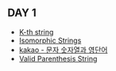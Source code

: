 ## DAY 1

- [K-th string](https://swexpertacademy.com/main/code/problem/problemDetail.do?contestProbId=AV18KWf6ItECFAZN&categoryId=AV18KWf6ItECFAZN&categoryType=CODE&problemTitle=%EB%AC%B8%EC%9E%90%EC%97%B4&orderBy=FIRST_REG_DATETIME&selectCodeLang=ALL&select-1=&pageSize=10&pageIndex=2)
- [Isomorphic Strings](https://leetcode.com/problems/isomorphic-strings/)
- [kakao - 문자 숫자열과 영단어](https://programmers.co.kr/learn/courses/30/lessons/81301)
- [Valid Parenthesis String](https://leetcode.com/problems/valid-parenthesis-string/)
